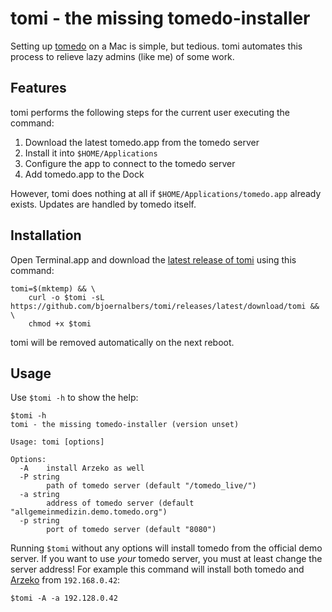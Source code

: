 # tomi - the missing tomedo-installer

Setting up [tomedo](https://tomedo.de) on a Mac is simple, but tedious.
tomi automates this process to relieve lazy admins (like me) of some work.

## Features

tomi performs the following steps for the current user executing the command:

1. Download the latest tomedo.app from the tomedo server
2. Install it into `$HOME/Applications`
3. Configure the app to connect to the tomedo server
4. Add tomedo.app to the Dock

However, tomi does nothing at all if `$HOME/Applications/tomedo.app` already exists.
Updates are handled by tomedo itself.

## Installation

Open Terminal.app and download the
[latest release of tomi](https://github.com/bjoernalbers/tomi/releases/latest)
using this command:

```
tomi=$(mktemp) && \
    curl -o $tomi -sL https://github.com/bjoernalbers/tomi/releases/latest/download/tomi && \
    chmod +x $tomi
```

tomi will be removed automatically on the next reboot.

## Usage

Use `$tomi -h` to show the help:

```
$tomi -h
tomi - the missing tomedo-installer (version unset)

Usage: tomi [options]

Options:
  -A    install Arzeko as well
  -P string
        path of tomedo server (default "/tomedo_live/")
  -a string
        address of tomedo server (default "allgemeinmedizin.demo.tomedo.org")
  -p string
        port of tomedo server (default "8080")
```

Running `$tomi` without any options will install tomedo from the official demo
server.
If you want to use *your* tomedo server, you must at least change the server
address!
For example this command will install both tomedo and
[Arzeko](https://tomedo.de/praxissoftware/praxisorganisation/)
from `192.168.0.42`:

```
$tomi -A -a 192.128.0.42
```
